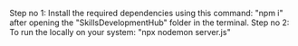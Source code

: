 Step no 1: Install the required dependencies using this command: "npm i" after opening the "SkillsDevelopmentHub" folder in the terminal.
Step no 2: To run the locally on your system: "npx nodemon server.js"

